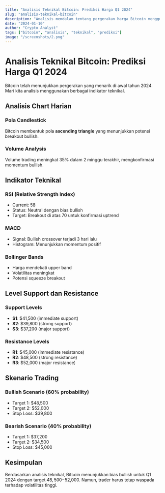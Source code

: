 ```yaml
---
title: "Analisis Teknikal Bitcoin: Prediksi Harga Q1 2024"
slug: "analisis-teknikal-bitcoin"
description: "Analisis mendalam tentang pergerakan harga Bitcoin menggunakan indikator teknikal terpercaya untuk prediksi Q1 2024."
date: "2024-01-10"
author: "Crypto Analyst"
tags: ["bitcoin", "analisis", "teknikal", "prediksi"]
image: "/screenshots/2.png"
---
```


# Analisis Teknikal Bitcoin: Prediksi Harga Q1 2024

Bitcoin telah menunjukkan pergerakan yang menarik di awal tahun 2024. Mari kita analisis menggunakan berbagai indikator teknikal.

## Analisis Chart Harian

### Pola Candlestick
Bitcoin membentuk pola **ascending triangle** yang menunjukkan potensi breakout bullish.

### Volume Analysis
Volume trading meningkat 35% dalam 2 minggu terakhir, mengkonfirmasi momentum bullish.

## Indikator Teknikal

### RSI (Relative Strength Index)
- Current: 58
- Status: Neutral dengan bias bullish
- Target: Breakout di atas 70 untuk konfirmasi uptrend

### MACD
- Signal: Bullish crossover terjadi 3 hari lalu
- Histogram: Menunjukkan momentum positif

### Bollinger Bands
- Harga mendekati upper band
- Volatilitas meningkat
- Potensi squeeze breakout

## Level Support dan Resistance

### Support Levels
- **S1**: $41,500 (immediate support)
- **S2**: $39,800 (strong support)
- **S3**: $37,200 (major support)

### Resistance Levels
- **R1**: $45,000 (immediate resistance)
- **R2**: $48,500 (strong resistance)
- **R3**: $52,000 (major resistance)

## Skenario Trading

### Bullish Scenario (60% probability)
- Target 1: $48,500
- Target 2: $52,000
- Stop Loss: $39,800

### Bearish Scenario (40% probability)
- Target 1: $37,200
- Target 2: $34,500
- Stop Loss: $45,000

## Kesimpulan

Berdasarkan analisis teknikal, Bitcoin menunjukkan bias bullish untuk Q1 2024 dengan target $48,500-$52,000. Namun, trader harus tetap waspada terhadap volatilitas tinggi.